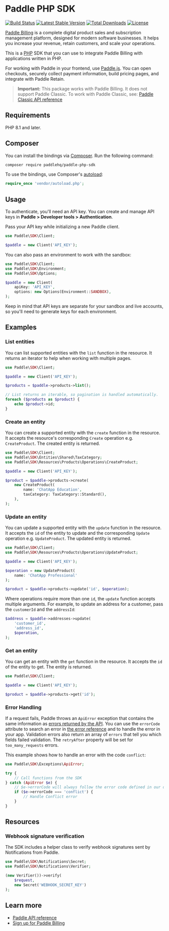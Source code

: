 # Paddle PHP SDK

[![Build Status](https://github.com/PaddleHQ/paddle-php-sdk/actions/workflows/ci.yml/badge.svg?branch=main)](https://github.com/PaddleHQ/paddle-php-sdk/actions/?query=branch%3Amain)
[![Latest Stable Version](https://poser.pugx.org/paddlehq/paddle-php-sdk/v)](https://packagist.org/packages/paddlehq/paddle-php-sdk)
[![Total Downloads](https://poser.pugx.org/paddlehq/paddle-php-sdk/downloads)](https://packagist.org/packages/paddlehq/paddle-php-sdk)
[![License](https://poser.pugx.org/paddlehq/paddle-php-sdk/license)](https://packagist.org/packages/paddlehq/paddle-php-sdk)

[Paddle Billing](https://www.paddle.com/billing?utm_source=dx&utm_medium=paddle-php-sdk) is a complete digital product sales and subscription management platform, designed for modern software businesses. It helps you increase your revenue, retain customers, and scale your operations.

This is a [PHP](https://www.php.net/) SDK that you can use to integrate Paddle Billing with applications written in PHP.

For working with Paddle in your frontend, use [Paddle.js](https://developer.paddle.com/paddlejs/overview?utm_source=dx&utm_medium=paddle-php-sdk). You can open checkouts, securely collect payment information, build pricing pages, and integrate with Paddle Retain.

> **Important:** This package works with Paddle Billing. It does not support Paddle Classic. To work with Paddle Classic, see: [Paddle Classic API reference](https://developer.paddle.com/classic/api-reference/1384a288aca7a-api-reference?utm_source=dx&utm_medium=paddle-php-sdk)

## Requirements

PHP 8.1 and later.

## Composer

You can install the bindings via [Composer](http://getcomposer.org/). Run the following command:

```bash
composer require paddlehq/paddle-php-sdk
```

To use the bindings, use Composer's [autoload](https://getcomposer.org/doc/01-basic-usage.md#autoloading):

```php
require_once 'vendor/autoload.php';
```

## Usage

To authenticate, you'll need an API key. You can create and manage API keys in **Paddle > Developer tools > Authentication**.

Pass your API key while initializing a new Paddle client.

``` php
use Paddle\SDK\Client;

$paddle = new Client('API_KEY');
```

You can also pass an environment to work with the sandbox:

``` php
use Paddle\SDK\Client;
use Paddle\SDK\Environment;
use Paddle\SDK\Options;

$paddle = new Client(
    apiKey: 'API_KEY',
    options: new Options(Environment::SANDBOX),
);
```

Keep in mind that API keys are separate for your sandbox and live accounts, so you'll need to generate keys for each environment.

## Examples

### List entities

You can list supported entities with the `list` function in the resource. It returns an iterator to help when working with multiple pages.

``` php
use Paddle\SDK\Client;

$paddle = new Client('API_KEY');

$products = $paddle->products->list();

// List returns an iterable, so pagination is handled automatically.
foreach ($products as $product) {
    echo $product->id;
}
```

### Create an entity

You can create a supported entity with the `create` function in the resource. It accepts the resource's corresponding `Create` operation e.g. `CreateProduct`. The created entity is returned.

``` php
use Paddle\SDK\Client;
use Paddle\SDK\Entities\Shared\TaxCategory;
use Paddle\SDK\Resources\Products\Operations\CreateProduct;

$paddle = new Client('API_KEY');

$product = $paddle->products->create(
    new CreateProduct(
        name: 'ChatApp Education',
        taxCategory: TaxCategory::Standard(),
    ),
);
```

### Update an entity

You can update a supported entity with the `update` function in the resource. It accepts the `id` of the entity to update and the corresponding `Update` operation e.g. `UpdateProduct`. The updated entity is returned.

``` php
use Paddle\SDK\Client;
use Paddle\SDK\Resources\Products\Operations\UpdateProduct;

$paddle = new Client('API_KEY');

$operation = new UpdateProduct(
    name: 'ChatApp Professional'
);

$product = $paddle->products->update('id', $operation);
```

Where operations require more than one `id`, the `update` function accepts multiple arguments. For example, to update an address for a customer, pass the `customerId` and the `addressId`:

``` php
$address = $paddle->addresses->update(
    'customer_id',
    'address_id',
    $operation,
);
```

### Get an entity

You can get an entity with the `get` function in the resource. It accepts the `id` of the entity to get. The entity is returned.

``` php
use Paddle\SDK\Client;

$paddle = new Client('API_KEY');

$product = $paddle->products->get('id');
```

### Error Handling

If a request fails, Paddle throws an `ApiError` exception that contains the same information as [errors returned by the API](https://developer.paddle.com/api-reference/about/errors?utm_source=dx&utm_medium=paddle-php-sdk). You can use the `errorCode` attribute to search an error in [the error reference](https://developer.paddle.com/errors/overview?utm_source=dx&utm_medium=paddle-php-sdk) and to handle the error in your app. Validation errors also return an array of `errors` that tell you which fields failed validation. The `retryAfter` property will be set for `too_many_requests` errors.

This example shows how to handle an error with the code `conflict`:

```php
use Paddle\SDK\Exceptions\ApiError;

try {
    // Call functions from the SDK
} catch (ApiError $e) {
    // $e->errorCode will always follow the error code defined in our documentation
    if ($e->errorCode === 'conflict') {
        // Handle Conflict error
    }
}
```

## Resources

### Webhook signature verification

The SDK includes a helper class to verify webhook signatures sent by Notifications from Paddle.

``` php
use Paddle\SDK\Notifications\Secret;
use Paddle\SDK\Notifications\Verifier;

(new Verifier())->verify(
    $request,
    new Secret('WEBHOOK_SECRET_KEY')
);
```

## Learn more

- [Paddle API reference](https://developer.paddle.com/api-reference/overview?utm_source=dx&utm_medium=paddle-php-sdk)
- [Sign up for Paddle Billing](https://login.paddle.com/signup?utm_source=dx&utm_medium=paddle-php-sdk)
